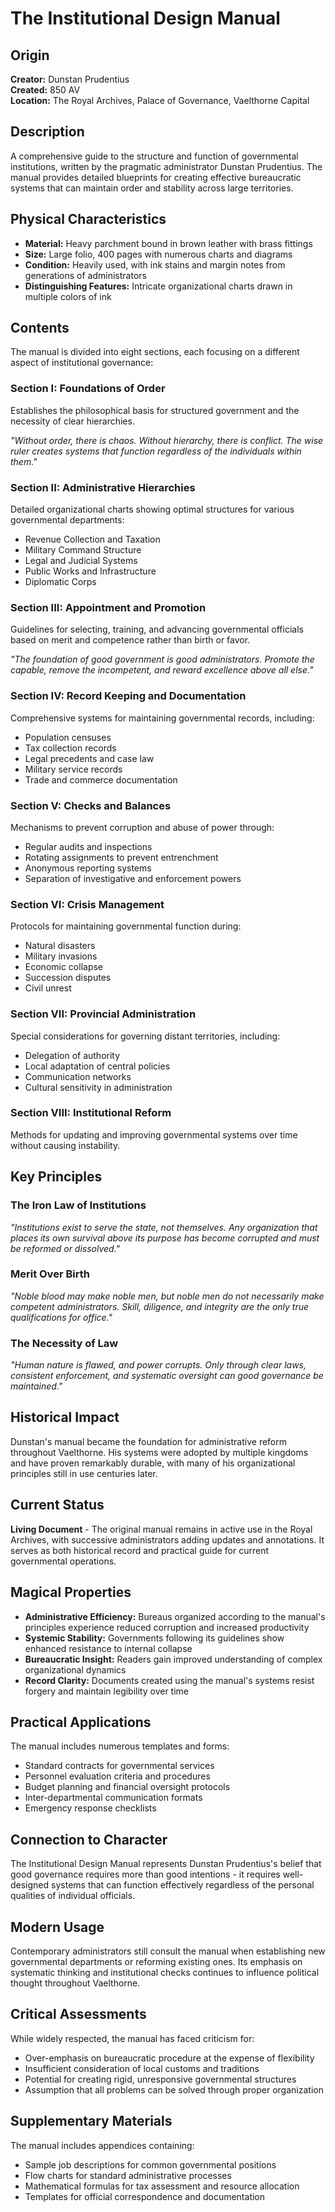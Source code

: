# The Institutional Design Manual

## Origin
**Creator:** Dunstan Prudentius  
**Created:** 850 AV  
**Location:** The Royal Archives, Palace of Governance, Vaelthorne Capital

## Description
A comprehensive guide to the structure and function of governmental institutions, written by the pragmatic administrator Dunstan Prudentius. The manual provides detailed blueprints for creating effective bureaucratic systems that can maintain order and stability across large territories.

## Physical Characteristics
- **Material:** Heavy parchment bound in brown leather with brass fittings
- **Size:** Large folio, 400 pages with numerous charts and diagrams
- **Condition:** Heavily used, with ink stains and margin notes from generations of administrators
- **Distinguishing Features:** Intricate organizational charts drawn in multiple colors of ink

## Contents
The manual is divided into eight sections, each focusing on a different aspect of institutional governance:

### Section I: Foundations of Order
Establishes the philosophical basis for structured government and the necessity of clear hierarchies.

*"Without order, there is chaos. Without hierarchy, there is conflict. The wise ruler creates systems that function regardless of the individuals within them."*

### Section II: Administrative Hierarchies
Detailed organizational charts showing optimal structures for various governmental departments:
- Revenue Collection and Taxation
- Military Command Structure
- Legal and Judicial Systems
- Public Works and Infrastructure
- Diplomatic Corps

### Section III: Appointment and Promotion
Guidelines for selecting, training, and advancing governmental officials based on merit and competence rather than birth or favor.

*"The foundation of good government is good administrators. Promote the capable, remove the incompetent, and reward excellence above all else."*

### Section IV: Record Keeping and Documentation
Comprehensive systems for maintaining governmental records, including:
- Population censuses
- Tax collection records
- Legal precedents and case law
- Military service records
- Trade and commerce documentation

### Section V: Checks and Balances
Mechanisms to prevent corruption and abuse of power through:
- Regular audits and inspections
- Rotating assignments to prevent entrenchment
- Anonymous reporting systems
- Separation of investigative and enforcement powers

### Section VI: Crisis Management
Protocols for maintaining governmental function during:
- Natural disasters
- Military invasions
- Economic collapse
- Succession disputes
- Civil unrest

### Section VII: Provincial Administration
Special considerations for governing distant territories, including:
- Delegation of authority
- Local adaptation of central policies
- Communication networks
- Cultural sensitivity in administration

### Section VIII: Institutional Reform
Methods for updating and improving governmental systems over time without causing instability.

## Key Principles

### The Iron Law of Institutions
*"Institutions exist to serve the state, not themselves. Any organization that places its own survival above its purpose has become corrupted and must be reformed or dissolved."*

### Merit Over Birth
*"Noble blood may make noble men, but noble men do not necessarily make competent administrators. Skill, diligence, and integrity are the only true qualifications for office."*

### The Necessity of Law
*"Human nature is flawed, and power corrupts. Only through clear laws, consistent enforcement, and systematic oversight can good governance be maintained."*

## Historical Impact
Dunstan's manual became the foundation for administrative reform throughout Vaelthorne. His systems were adopted by multiple kingdoms and have proven remarkably durable, with many of his organizational principles still in use centuries later.

## Current Status
**Living Document** - The original manual remains in active use in the Royal Archives, with successive administrators adding updates and annotations. It serves as both historical record and practical guide for current governmental operations.

## Magical Properties
- **Administrative Efficiency:** Bureaus organized according to the manual's principles experience reduced corruption and increased productivity
- **Systemic Stability:** Governments following its guidelines show enhanced resistance to internal collapse
- **Bureaucratic Insight:** Readers gain improved understanding of complex organizational dynamics
- **Record Clarity:** Documents created using the manual's systems resist forgery and maintain legibility over time

## Practical Applications
The manual includes numerous templates and forms:
- Standard contracts for governmental services
- Personnel evaluation criteria and procedures
- Budget planning and financial oversight protocols
- Inter-departmental communication formats
- Emergency response checklists

## Connection to Character
The Institutional Design Manual represents Dunstan Prudentius's belief that good governance requires more than good intentions - it requires well-designed systems that can function effectively regardless of the personal qualities of individual officials.

## Modern Usage
Contemporary administrators still consult the manual when establishing new governmental departments or reforming existing ones. Its emphasis on systematic thinking and institutional checks continues to influence political thought throughout Vaelthorne.

## Critical Assessments
While widely respected, the manual has faced criticism for:
- Over-emphasis on bureaucratic procedure at the expense of flexibility
- Insufficient consideration of local customs and traditions
- Potential for creating rigid, unresponsive governmental structures
- Assumption that all problems can be solved through proper organization

## Supplementary Materials
The manual includes appendices containing:
- Sample job descriptions for common governmental positions
- Flow charts for standard administrative processes
- Mathematical formulas for tax assessment and resource allocation
- Templates for official correspondence and documentation
